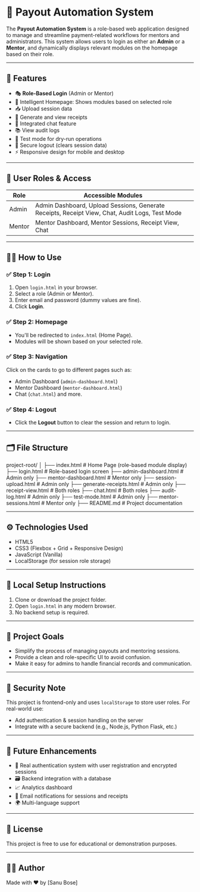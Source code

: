 # 💸 Payout Automation System

The **Payout Automation System** is a role-based web application designed to manage and streamline payment-related workflows for mentors and administrators. This system allows users to login as either an **Admin** or a **Mentor**, and dynamically displays relevant modules on the homepage based on their role.

---

## 🚀 Features

- 🎭 **Role-Based Login** (Admin or Mentor)
- 🧠 Intelligent Homepage: Shows modules based on selected role
- 📥 Upload session data
- 🧾 Generate and view receipts
- 💬 Integrated chat feature
- 📚 View audit logs
- 🧪 Test mode for dry-run operations
- 🔐 Secure logout (clears session data)
- ⚡ Responsive design for mobile and desktop

---

## 👤 User Roles & Access

| Role   | Accessible Modules |
|--------|---------------------|
| Admin  | Admin Dashboard, Upload Sessions, Generate Receipts, Receipt View, Chat, Audit Logs, Test Mode |
| Mentor | Mentor Dashboard, Mentor Sessions, Receipt View, Chat |

---

## 🧑‍💻 How to Use

### ✅ Step 1: Login

1. Open `login.html` in your browser.
2. Select a role (Admin or Mentor).
3. Enter email and password (dummy values are fine).
4. Click **Login**.

### ✅ Step 2: Homepage

- You'll be redirected to `index.html` (Home Page).
- Modules will be shown based on your selected role.

### ✅ Step 3: Navigation

Click on the cards to go to different pages such as:
- Admin Dashboard (`admin-dashboard.html`)
- Mentor Dashboard (`mentor-dashboard.html`)
- Chat (`chat.html`) and more.

### ✅ Step 4: Logout

- Click the **Logout** button to clear the session and return to login.

---

## 🗂️ File Structure

project-root/
│
├── index.html # Home Page (role-based module display)
├── login.html # Role-based login screen
├── admin-dashboard.html # Admin only
├── mentor-dashboard.html # Mentor only
├── session-upload.html # Admin only
├── generate-receipts.html # Admin only
├── receipt-view.html # Both roles
├── chat.html # Both roles
├── audit-log.html # Admin only
├── test-mode.html # Admin only
├── mentor-sessions.html # Mentor only
├── README.md # Project documentation



---

## ⚙️ Technologies Used

- HTML5
- CSS3 (Flexbox + Grid + Responsive Design)
- JavaScript (Vanilla)
- LocalStorage (for session role storage)

---

## 🧩 Local Setup Instructions

1. Clone or download the project folder.
2. Open `login.html` in any modern browser.
3. No backend setup is required.

---

## 🧠 Project Goals

- Simplify the process of managing payouts and mentoring sessions.
- Provide a clean and role-specific UI to avoid confusion.
- Make it easy for admins to handle financial records and communication.

---

## 🔐 Security Note

This project is frontend-only and uses `localStorage` to store user roles. For real-world use:
- Add authentication & session handling on the server
- Integrate with a secure backend (e.g., Node.js, Python Flask, etc.)

---

## 🌟 Future Enhancements

- 🔑 Real authentication system with user registration and encrypted sessions
- 🗃 Backend integration with a database
- 📈 Analytics dashboard
- 📩 Email notifications for sessions and receipts
- 🌍 Multi-language support

---

## 📅 License

This project is free to use for educational or demonstration purposes.

---

## 👨‍💻 Author

Made with ❤️ by [Sanu Bose]
